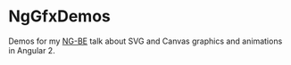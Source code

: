 # NgGfxDemos

Demos for my [NG-BE](https://ng-be.org/) talk about SVG and Canvas graphics and animations in Angular 2.
